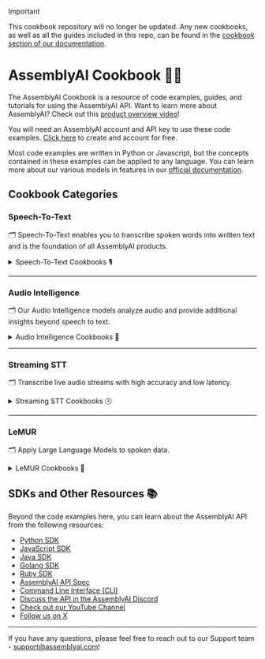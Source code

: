 > [!IMPORTANT]
> This cookbook repository will no longer be updated.
> Any new cookbooks, as well as all the guides included in this repo, can be found in the [cookbook section of our documentation](https://www.assemblyai.com/docs/guides).
> 
# AssemblyAI Cookbook 🧑‍🍳

The AssemblyAI Cookbook is a resource of code examples, guides, and tutorials for using the AssemblyAI API. Want to learn more about AssemblyAI? Check out this [product overview video](https://youtu.be/UT1sBCuSJxE)!

You will need an AssemblyAI account and API key to use these code examples. [Click here](https://www.assemblyai.com/dashboard/signup) to create and account for free.

Most code examples are written in Python or Javascript, but the concepts contained in these examples can be applied to any language. You can learn more about our various models in features in our [official documentation](https://www.assemblyai.com/docs/).

## Cookbook Categories

### Speech-To-Text

🗂️ Speech-To-Text enables you to transcribe spoken words into written text and is the foundation of all AssemblyAI products.
<details>
  <summary>Speech-To-Text Cookbooks 🎙️</summary>

  🆕 [Speech-To-Text: How to Use the EU Endpoint](core-transcription/how_to_use_the_eu_endpoint.ipynb)\
  [Speech-To-Text: Identify Speakers in Audio Recordings](core-transcription/speaker_labels.ipynb)\
  [Speech-To-Text: Specify a Language](core-transcription/specify-language.ipynb)\
  [Speech-To-Text: Transcribe YouTube Videos](core-transcription/transcribe_youtube_videos.ipynb)\
  [Speech-To-Text: Delete transcripts After 24 Hours of Creation](core-transcription/schedule_delete.ipynb)\
  📖 👀 [Click here to see all Core Transcription cookbooks](core-transcription/README.md)❗

</details>
<hr/>

### Audio Intelligence

🗂️ Our Audio Intelligence models analyze audio and provide additional insights beyond speech to text.
<details>
  <summary>Audio Intelligence Cookbooks 🤖</summary>

  [Audio Intelligence: Create Summarized Chapters from Podcasts](audio-intelligence/auto_chapters.ipynb)\
  [Audio Intelligence: Identify Hate Speech in Audio and Video Files](audio-intelligence/content_moderation.ipynb)\
  [Audio Intelligence: Identify Highlights in Audio and Video Files](audio-intelligence/key_phrases.ipynb)\
  [Audio Intelligence: Create a Redacted Transcript with Entity Detection](audio-intelligence/entity_redaction.ipynb)\
  [Audio Intelligence: Summarize Virtual Meetings](audio-intelligence/summarization.ipynb)\
  📖 👀 [Click here to see all Audio Intelligence cookbooks](audio-intelligence/README.md)❗

</details>
<hr/>

### Streaming STT

🗂️ Transcribe live audio streams with high accuracy and low latency.
<details>
  <summary>Streaming STT Cookbooks 🕒</summary>

  [Streaming: Transcribe Files in Real-Time with Node.js](streaming-stt/file-transcription-nodejs)\
  [Streaming: Use Streaming STT](streaming-stt/real-time.ipynb)\
  [Streaming: Use LeMUR with Streaming STT](streaming-stt/real_time_lemur.ipynb)\
  [Streaming: Use LeMUR for Real-Time Translation](streaming-stt/real_time_translation.ipynb)\
  [Streaming: Use Twilio with Node SDK](https://github.com/AssemblyAI/twilio-realtime-tutorial)\
  📖 👀 [Click here to see all Streaming cookbooks](streaming-stt/README.md)❗

</details>
<hr/>

### LeMUR

🗂️ Apply Large Language Models to spoken data.
<details>
  <summary>LeMUR Cookbooks 🐾</summary>

  [LeMUR: Process Audio Files with LLMs](lemur/using-lemur.ipynb)\
  [LeMUR: Extract Dialogue Data](lemur/dialogue-data.ipynb)\
  [LeMUR: Boost Transcription Accuracy](lemur/custom-vocab-lemur.ipynb)\
  [LeMUR: Extract Citations from a Transcript with Semantic Search](lemur/transcript-citations.ipynb)\
  [LeMUR: Processing Speaker Labels with the Custom Text Input Parameter](lemur/input-text-speaker-labels.ipynb)\
  📖 👀 [Click here to see all LeMUR cookbooks](lemur/README.md)❗

</details>

## SDKs and Other Resources 📚

Beyond the code examples here, you can learn about the AssemblyAI API from the following resources:

- [Python SDK](https://github.com/AssemblyAI/assemblyai-python-sdk)
- [JavaScript SDK](https://github.com/AssemblyAI/assemblyai-node-sdk)
- [Java SDK](https://github.com/AssemblyAI/assemblyai-java-sdk)
- [Golang SDK](https://github.com/AssemblyAI/assemblyai-go-sdk)
- [Ruby SDK](https://github.com/AssemblyAI/assemblyai-ruby-sdk)
- [AssemblyAI API Spec](https://github.com/AssemblyAI/assemblyai-api-spec)
- [Command Line Interface (CLI)](https://github.com/AssemblyAI/assemblyai-cli)
- [Discuss the API in the AssemblyAI Discord](https://www.assemblyai.com/discord)
- [Check out our YouTube Channel](https://www.youtube.com/c/assemblyai)
- [Follow us on X](https://twitter.com/AssemblyAI)

***
If you have any questions, please feel free to reach out to our Support team - support@assemblyai.com!
